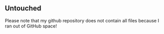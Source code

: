 ## Untouched
Please note that my github repository does not contain all files because I ran out of GitHub space!
